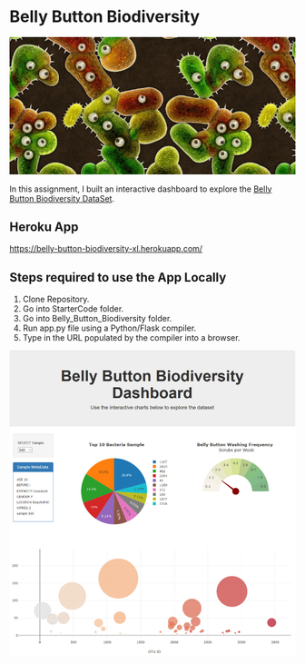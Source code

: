 # Belly Button Biodiversity

![Bacteria by filterforge.com](Images/bacteria_by_filterforgedotcom_half.jpg)

In this assignment, I built an interactive dashboard to explore the [Belly Button Biodiversity DataSet](http://robdunnlab.com/projects/belly-button-biodiversity/).

## Heroku App
https://belly-button-biodiversity-xl.herokuapp.com/

## Steps required to use the App Locally
1) Clone Repository.
1) Go into StarterCode folder.
1) Go into Belly_Button_Biodiversity folder.
1) Run app.py file using a Python/Flask compiler.
1) Type in the URL populated by the compiler into a browser.

![Sample App Screenshot](Images/dashboard.jpg)

